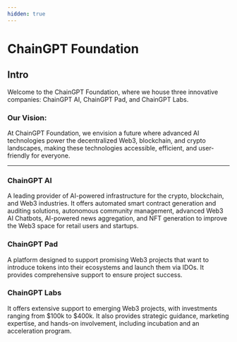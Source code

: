 ```yaml
---
hidden: true
---
```


# ChainGPT Foundation

## Intro

Welcome to the ChainGPT Foundation, where we house three innovative companies: ChainGPT AI, ChainGPT Pad, and ChainGPT Labs.

### Our Vision:&#x20;

At ChainGPT Foundation, we envision a future where advanced AI technologies power the decentralized Web3, blockchain, and crypto landscapes, making these technologies accessible, efficient, and user-friendly for everyone.



***

### **ChainGPT AI**

A leading provider of AI-powered infrastructure for the crypto, blockchain, and Web3 industries. It offers automated smart contract generation and auditing solutions, autonomous community management, advanced Web3 AI Chatbots, AI-powered news aggregation, and NFT generation to improve the Web3 space for retail users and startups.

### **ChainGPT Pad**&#x20;

A platform designed to support promising Web3 projects that want to introduce tokens into their ecosystems and launch them via IDOs. It provides comprehensive support to ensure project success.

### **ChainGPT Labs**

It offers extensive support to emerging Web3 projects, with investments ranging from $100k to $400k. It also provides strategic guidance, marketing expertise, and hands-on involvement, including incubation and an acceleration program.
